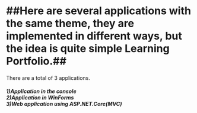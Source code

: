 <h1>##Here are several applications with the same theme, they are implemented in different ways, but the idea is quite simple Learning Portfolio.##</h1>  
<h4></h4>There are a total of 3 applications.</h4></br>
<h5>
1)Application in the console</br>
2)Application in WinForms</br>
3)Web application using ASP.NET.Core(MVC)
</h5>
